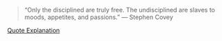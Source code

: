 >“Only the disciplined are truly free.  The undisciplined are slaves to moods, appetites, and passions.”  — Stephen Covey

[Quote Explanation](http://sourcesofinsight.com/discipline-vs-motivation/)